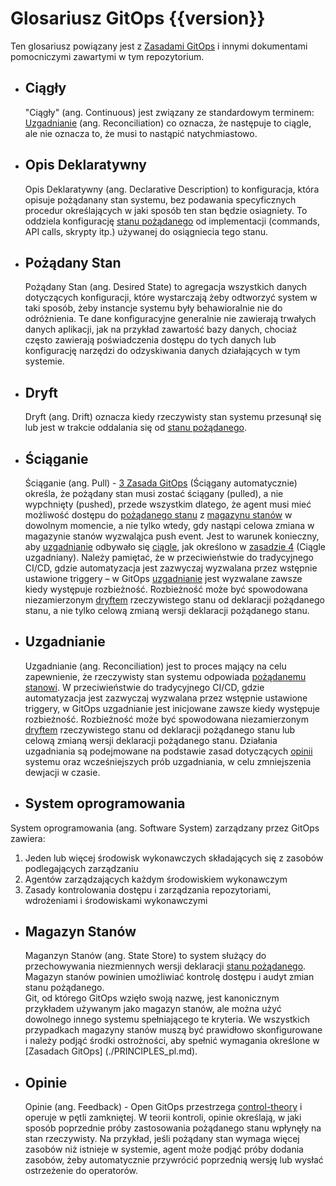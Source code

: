 # Glosariusz GitOps {{version}}

Ten glosariusz powiązany jest z [Zasadami GitOps](./PRINCIPLES_pl.md) i innymi dokumentami pomocniczymi zawartymi w tym repozytorium. 

- ## Ciągły 

    "Ciągły" (ang. Continuous) jest związany ze standardowym terminem: [Uzgadnianie](#Uzgadnianie) (ang. Reconciliation) co oznacza, że następuje to ciągle, ale nie oznacza to, że musi to nastąpić natychmiastowo.

- ## Opis Deklaratywny 

    Opis Deklaratywny (ang. Declarative Description) to konfiguracja, która opisuje pożądanany stan systemu, bez podawania specyficznych procedur określających w jaki sposób ten stan będzie osiagniety. To oddziela konfigurację [stanu pożądanego](#pożądany-stan) od implementacji (commands, API calls, skrypty itp.) używanej do osiągniecia tego stanu.

- ## Pożądany Stan

    Pożądany Stan (ang. Desired State) to agregacja wszystkich danych dotyczących konfiguracji, które wystarczają żeby odtworzyć system w taki sposób, żeby instancje systemu były behawioralnie nie do odróżnienia.
Te dane konfiguracyjne generalnie nie zawierają trwałych danych aplikacji, jak na przykład zawartość bazy danych, chociaż często zawierają poświadczenia dostępu do tych danych lub konfigurację narzędzi do odzyskiwania danych działających w tym systemie.
    
- ## Dryft

    Dryft (ang. Drift) oznacza kiedy rzeczywisty stan systemu przesunął się lub jest w trakcie oddalania się od [stanu pożądanego](#pożądany-stan).

- ## Ściąganie 

  Ściąganie (ang. Pull) - [3 Zasada GitOps](./PRINCIPLES_pl.md) (Ściągany automatycznie) określa, że ​​pożądany stan musi zostać ściągany (pulled), a nie wypchnięty (pushed), przede wszystkim dlatego, że agent musi mieć możliwość dostępu do [pożądanego stanu](#pożądany-stan) z [magazynu stanów](#magazyn-stanów) w dowolnym momencie, a nie tylko wtedy, gdy nastąpi celowa zmiana w magazynie stanów wyzwaląjca push event.
    Jest to warunek konieczny, aby [uzgadnianie](#uzgadnianie) odbywało się [ciągle](#Ciągły), jak określono w [zasadzie 4](./PRINCIPLES_pl.md) (Ciągle uzgadniany).
    Należy pamiętać, że w przeciwieństwie do tradycyjnego CI/CD, gdzie automatyzacja jest zazwyczaj wyzwalana przez wstępnie ustawione triggery – w GitOps [uzgadnianie](#uzgadnianie) jest wyzwalane zawsze kiedy występuje rozbieżność.
    Rozbieżność może być spowodowana niezamierzonym [dryftem](#dryft) rzeczywistego stanu od deklaracji pożądanego stanu, a nie tylko celową zmianą wersji deklaracji pożądanego stanu.

- ## Uzgadnianie

    Uzgadnianie (ang. Reconciliation) jest to proces mający na celu zapewnienie, że rzeczywisty stan systemu odpowiada [pożądanemu stanowi](#pożądany-stan).
    W przeciwieństwie do tradycyjnego CI/CD, gdzie automatyzacja jest zazwyczaj wyzwalana przez wstępnie ustawione triggery, w GitOps uzgadnianie jest inicjowane zawsze kiedy występuje rozbieżność. Rozbieżność może być spowodowana niezamierzonym [dryftem](#dryft) rzeczywistego stanu od deklaracji pożądanego stanu lub celową zmianą wersji deklaracji pożądanego stanu.
    Działania uzgadniania są podejmowane na podstawie zasad dotyczących [opinii](/GLOSSARY_pl.md-opinie) systemu oraz wcześniejszych prób uzgadniania, w celu zmniejszenia dewjacji w czasie.

- ## System oprogramowania

System oprogramowania (ang. Software System) zarządzany przez GitOps zawiera:

1. Jeden lub więcej środowisk wykonawczych składających się z zasobów podlegających zarządzaniu
1. Agentów zarządzających każdym środowiskiem wykonawczym
1. Zasady kontrolowania dostępu i zarządzania repozytoriami, wdrożeniami i środowiskami wykonawczymi

- ## Magazyn Stanów 

    Maganzyn Stanów (ang. State Store) to system służący do przechowywania niezmiennych wersji deklaracji [stanu pożądanego](#pożądany-stan).
    Magazyn stanów powinien umożliwiać kontrolę dostępu i audyt zmian stanu pożądanego.     
    Git, od którego GitOps wzięło swoją nazwę, jest kanonicznym przykładem używanym jako magazyn stanów, ale można użyć dowolnego innego systemu spełniającego te kryteria.
    We wszystkich przypadkach magazyny stanów muszą być prawidłowo skonfigurowane i należy podjąć środki ostrożności, aby spełnić wymagania określone w [Zasadach GitOps] (./PRINCIPLES_pl.md).

- ## Opinie

   Opinie (ang. Feedback) - Open GitOps przestrzega [control-theory](https://en.wikipedia.org/wiki/Control_theory) i operuje w pętli zamkniętej. W teorii kontroli, opinie określają, w jaki sposób poprzednie próby zastosowania pożądanego stanu wpłynęły na stan rzeczywisty. Na przykład, jeśli pożądany stan wymaga więcej zasobów niż istnieje w systemie, agent może podjąć próby dodania zasobów, żeby automatycznie przywrócić poprzednią wersję lub wysłać ostrzeżenie do operatorów. 
